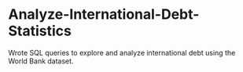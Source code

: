 # Analyze-International-Debt-Statistics
Wrote SQL queries to explore and analyze international debt using the World Bank dataset.
